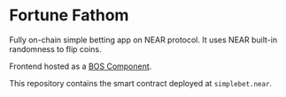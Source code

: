 # Fortune Fathom

Fully on-chain simple betting app on NEAR protocol. It uses NEAR built-in randomness to flip coins.

Frontend hosted as a [BOS Component](https://near.social/mob.near/widget/WidgetSource?src=yacare.near/widget/SimpleBet).

This repository contains the smart contract deployed at `simplebet.near`.

